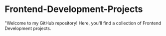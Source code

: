 # Frontend-Development-Projects
"Welcome to my GitHub repository! Here, you'll find a collection of Frontend Development projects.
